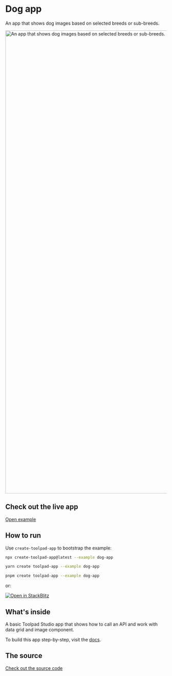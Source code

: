 # Dog app

<p class="description">An app that shows dog images based on selected breeds or sub-breeds.</p>

<a href="https://mui-toolpad-dog-app-production.up.railway.app/prod/pages/page" target="_blank">
  <img src="https://mui.com/static/toolpad/docs/getting-started/first-app/step-13.png" alt="An app that shows dog images based on selected breeds or sub-breeds." style="aspect-ratio: 360/199;" width="1440">
</a>

## Check out the live app

[Open example](https://mui-toolpad-dog-app-production.up.railway.app/prod/pages/page)

## How to run

Use `create-toolpad-app` to bootstrap the example:

```bash
npx create-toolpad-app@latest --example dog-app
```

```bash
yarn create toolpad-app --example dog-app
```

```bash
pnpm create toolpad-app --example dog-app
```

or:

[![Open in StackBlitz](https://developer.stackblitz.com/img/open_in_stackblitz.svg)](https://stackblitz.com/fork/github/mui/mui-toolpad/tree/master/examples/dog-app)

## What's inside

A basic Toolpad Studio app that shows how to call an API and work with data grid and image component.

To build this app step-by-step, visit the [docs](https://mui.com/toolpad-studio/getting-started/first-app/#building-your-first-application).

## The source

[Check out the source code](https://github.com/mui/mui-toolpad/tree/master/examples/dog-app)
